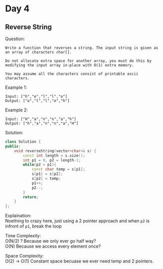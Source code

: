 # Day 4

## Reverse String

Question:  
```
Write a function that reverses a string. The input string is given as an array of characters char[].

Do not allocate extra space for another array, you must do this by modifying the input array in-place with O(1) extra memory.

You may assume all the characters consist of printable ascii characters.
```

Example 1:  
```
Input: ["h","e","l","l","o"]
Output: ["o","l","l","e","h"]
```

Example 2:  
```
Input: ["H","a","n","n","a","h"]
Output: ["h","a","n","n","a","H"]
```

Solution: 

```cpp
class Solution {
public:
    void reverseString(vector<char>& s) {
        const int length = s.size();
        int p1 = 0, p2 = length-1;
        while(p2 > p1){
            const char temp = s[p1];
            s[p1] = s[p2];
            s[p2] = temp;
            p1++;
            p2--;
        }
        return;
    }
};
```

Explaination:  
Noething to crazy here, just using a 2 pointer approach and when `p2` is infront of `p1`, break the loop

Time Complexity:  
O(N/2) ? Because we only ever go half way?  
O(N) Because we access every element once?  

Space Complexity:  
O(2) -> O(1) Constant space becuase we ever need temp and 2 pointers.

